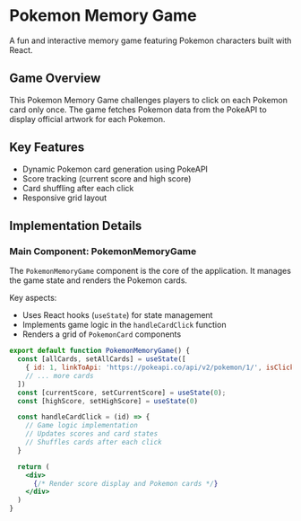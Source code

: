 # Pokemon Memory Game

A fun and interactive memory game featuring Pokemon characters built with React.

## Game Overview

This Pokemon Memory Game challenges players to click on each Pokemon card only once. The game fetches Pokemon data from the PokeAPI to display official artwork for each Pokemon.

## Key Features

- Dynamic Pokemon card generation using PokeAPI
- Score tracking (current score and high score)
- Card shuffling after each click
- Responsive grid layout

## Implementation Details

### Main Component: PokemonMemoryGame

The `PokemonMemoryGame` component is the core of the application. It manages the game state and renders the Pokemon cards.

Key aspects:
- Uses React hooks (`useState`) for state management
- Implements game logic in the `handleCardClick` function
- Renders a grid of `PokemonCard` components

```jsx
export default function PokemonMemoryGame() {
  const [allCards, setAllCards] = useState([
    { id: 1, linkToApi: 'https://pokeapi.co/api/v2/pokemon/1/', isClicked: false },
    // ... more cards
  ])
  const [currentScore, setCurrentScore] = useState(0);
  const [highScore, setHighScore] = useState(0)

  const handleCardClick = (id) => {
    // Game logic implementation
    // Updates scores and card states
    // Shuffles cards after each click
  }

  return (
    <div>
      {/* Render score display and Pokemon cards */}
    </div>
  )
}
